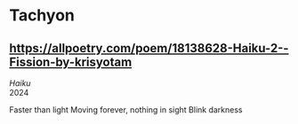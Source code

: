 # Tachyon
## https://allpoetry.com/poem/18138628-Haiku-2--Fission-by-krisyotam
_Haiku_  
2024

Faster than light
Moving forever, nothing in sight
Blink darkness